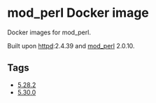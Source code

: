 mod_perl Docker image
=====================

Docker images for mod_perl.

Built upon [httpd](https://hub.docker.com/_/httpd):2.4.39 and [mod_perl](https://perl.apache.org/) 2.0.10.

Tags
----

 * [5.28.2](./5.28.2/Dockerfile)
 * [5.30.0](./5.30.0/Dockerfile)
